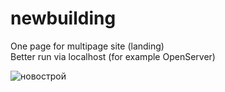 # newbuilding
One page for multipage site (landing) <br>
Better run via localhost (for example OpenServer)


![новострой](https://user-images.githubusercontent.com/87609018/223206041-f4ecc6fc-c468-4711-bf28-4a79177bffa3.jpg)
